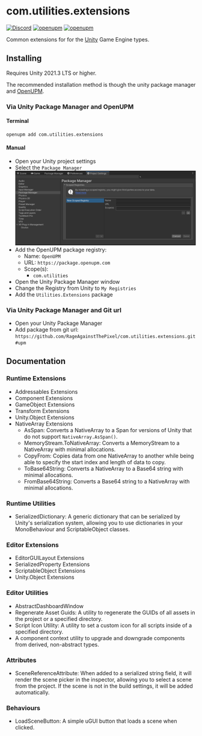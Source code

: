 # com.utilities.extensions

[![Discord](https://img.shields.io/discord/855294214065487932.svg?label=&logo=discord&logoColor=ffffff&color=7389D8&labelColor=6A7EC2)](https://discord.gg/xQgMW9ufN4) [![openupm](https://img.shields.io/npm/v/com.utilities.extensions?label=openupm&registry_uri=https://package.openupm.com)](https://openupm.com/packages/com.utilities.extensions/) [![openupm](https://img.shields.io/badge/dynamic/json?color=brightgreen&label=downloads&query=%24.downloads&suffix=%2Fmonth&url=https%3A%2F%2Fpackage.openupm.com%2Fdownloads%2Fpoint%2Flast-month%2Fcom.utilities.extensions)](https://openupm.com/packages/com.utilities.extensions/)

Common extensions for for the [Unity](https://unity.com/) Game Engine types.

## Installing

Requires Unity 2021.3 LTS or higher.

The recommended installation method is though the unity package manager and [OpenUPM](https://openupm.com/packages/com.utilities.extensions).

### Via Unity Package Manager and OpenUPM

#### Terminal

```terminal
openupm add com.utilities.extensions
```

#### Manual

- Open your Unity project settings
- Select the `Package Manager`
![scoped-registries](Utilities.Extensions/Packages/com.utilities.extensions/Documentation~/images/package-manager-scopes.png)
- Add the OpenUPM package registry:
  - Name: `OpenUPM`
  - URL: `https://package.openupm.com`
  - Scope(s):
    - `com.utilities`
- Open the Unity Package Manager window
- Change the Registry from Unity to `My Registries`
- Add the `Utilities.Extensions` package

### Via Unity Package Manager and Git url

- Open your Unity Package Manager
- Add package from git url: `https://github.com/RageAgainstThePixel/com.utilities.extensions.git#upm`

## Documentation

### Runtime Extensions

- Addressables Extensions
- Component Extensions
- GameObject Extensions
- Transform Extensions
- Unity.Object Extensions
- NativeArray Extensions
  - AsSpan: Converts a NativeArray to a Span for versions of Unity that do not support `NativeArray.AsSpan()`.
  - MemoryStream.ToNativeArray: Converts a MemoryStream to a NativeArray with minimal allocations.
  - CopyFrom: Copies data from one NativeArray to another while being able to specify the start index and length of data to copy.
  - ToBase64String: Converts a NativeArray to a Base64 string with minimal allocations.
  - FromBase64String: Converts a Base64 string to a NativeArray with minimal allocations.

### Runtime Utilities

- SerializedDictionary: A generic dictionary that can be serialized by Unity's serialization system, allowing you to use dictionaries in your MonoBehaviour and ScriptableObject classes.

### Editor Extensions

- EditorGUILayout Extensions
- SerializedProperty Extensions
- ScriptableObject Extensions
- Unity.Object Extensions

### Editor Utilities

- AbstractDashboardWindow
- Regenerate Asset Guids: A utility to regenerate the GUIDs of all assets in the project or a specified directory.
- Script Icon Utility: A utility to set a custom icon for all scripts inside of a specified directory.
- A component context utility to upgrade and downgrade components from derived, non-abstract types.

### Attributes

- SceneReferenceAttribute: When added to a serialized string field, it will render the scene picker in the inspector, allowing you to select a scene from the project. If the scene is not in the build settings, it will be added automatically.

### Behaviours

- LoadSceneButton: A simple uGUI button that loads a scene when clicked.
